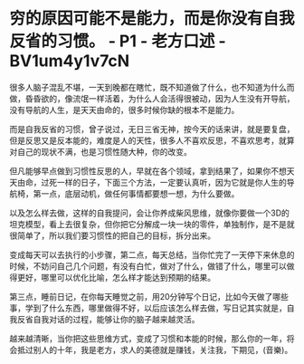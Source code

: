 # 穷的原因可能不是能力，而是你没有自我反省的习惯。 - P1 - 老方口述 - BV1um4y1v7cN

很多人脑子混乱不堪，一天到晚都在瞎忙，既不知道做了什么，也不知道为什么而做，昏昏欲的，像流氓一样活着，为什么人会活得很被动，因为人生没有开导航，没有导航的人生，是天天由命的，很多时候你缺的根本不是能力。

而是自我反省的习惯，曾子说过，无日三省无神，按今天的话来讲，就是要复盘，但是反思又是反本能的，难度是人的天性，很多人不喜欢反思，不喜欢思考，就算对自己的现状不满，也是习惯性随大种，你的改变。

但凡能够早点做到习惯性反思的人，早就在各个领域，拿到结果了，如果你不想天天由命，过死一样的日子，下面三个方法，一定要认真听，因为它就是你人生的导航椅，第一点，底层动机，做任何事情都要想一想，为什么要做。

以及怎么样去做，这样的自我提问，会让你养成柴风思维，就像你要做一个3D的坦克模型，看上去很复杂，但你把它分解成一块一块的零件，单独制作，是不是就很简单了，所以我们要习惯性的把自己的目标，拆分出来。

变成每天可以去执行的小步骤，第二点，每天总结，当你忙完了一天停下来休息的时候，不妨问自己几个问题，有没有白忙，做对了什么，做错了什么，哪里可以做得更好，哪里可以优化比喻，怎么样才能达到预期的结果。

第三点，睡前日记，在你每天睡觉之前，用20分钟写个日记，比如今天做了哪些事，学到了什么东西，哪里做得不好，以后应该怎么样去做，写日记其实就是，自我反省自我对话的过程，能够让你的脑子越来越灵活。

越来越清晰，当你把这些思维方式，变成了习惯和本能的时候，那么你的一年，将会抵过别人的十年，我是老方，求人的美德就是赚钱，关注我，下期见，(音樂)。

